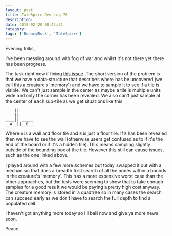 ```yaml
---
layout: post
title: TaleSpire Dev Log 70
description:
date: 2019-02-20 00:43:51
category:
tags: ['BouncyRock', 'TaleSpire']
---
```


Evening folks,

I've been messing around with fog of war and whilst it's not there yet there has been progress.

The task right now if fixing [this issue](https://github.com/Bouncyrock/TaleSpire-Alpha-Public-Issue-Tracker/issues/50). The short version of the problem is that we have a data-structure that describes where has be uncovered (we call this a creature's 'memory') and we have to sample it to see if a tile is visible. We can't just sample in the center as maybe a tile is multiple units wide and only the corner has been revealed. We also can't just sample at the center of each sub-tile as we get situations like this


```
    ||
    ||
____|| _____
__A__||__B__|
```

Where `A` is a wall and floor tile and `B` is just a floor tile. If `B` has been revealed then we have to see the wall (otherwise users get confused as to if it's the end of the board or if it's a hidden tile). This means sampling slightly outside of the bounding box of the tile. However this still can cause issues, such as the one linked above.

I played around with a few more schemes but today swapped it out with a mechanism that does a breadth first search of all the nodes within a bounds in the creature's 'memory'. This has a more expensive worst case than the other approaches, but the tests were seeming to show that to take enough samples for a good result we would be paying a pretty high cost anyway. The creature memory is stored in a quadtree so in many cases the search can succeed early as we don't have to search the full depth to find a populated cell.

I haven't got anything more today so I'll bail now and give ya more news soon.

Peace
